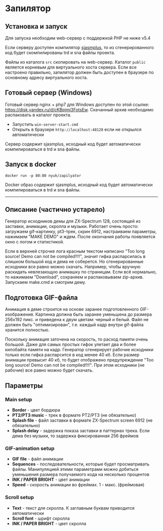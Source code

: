 ﻿# Запилятор

## Установка и запуск 

Для запуска необходим web-сервер с поддержкой PHP не ниже v5.4

Если серверу доступен компилятор [sjasmplus](https://github.com/z00m128/sjasmplus), то из сгенерированного код будет скомпилированы trd и sna файлы проекта.


Файлы из каталога `src` скопировать на web-сервер. Каталог `public` является корневым для виртуального хоста сервера. Если все настроено правильно, запилятор должен быть доступен в браузере по основному адресу виртуального хоста. 

## Готовый сервер (Windows) 

Готовый сервер nginx + php7 для Windows доступен по этой ссылке: https://disk.yandex.ru/d/cKBpjmi3FotsEw. Скачанный архив необходимо распаковать в каталог проекта.

* Запустить `win-server-start.cmd`
* Открыть в браузере `http://localhost:48128` если не открылся автоматически

Сервер содержит sjasmplus, исходный код будет автоматически компилироваться в trd и sna файлы.  

## Запуск в docker

```
docker run -p 80:80 nyuk/zapilyator
```

Docker образ содержит sjasmplus, исходный код будет автоматически компилироваться в trd и sna файлы.

---

## Описание (частично устарело)
Генератор исходников демы для ZX-Spectrum 128, состоящей из заставки, анимации, скролла и музыки. Работает очень просто: загружаем gif-картинку, pt3-трек, скрин 6912, настраиваем параметры, нажимаем "MAKE DEMO" и ждем. После окончания работы появляется окно с логом и статистикой. 

Если в верхней строчке лога красным текстом написано "Too long source! Demo can not be compiled!!!!", значит гифка распарсилась в слишком большой код и дема не соберется. 
Но сгенерированные исходники все равно можно скачать. Например, чтобы вручную раскидать невлезающую анимашку по страницам. Если всё нормально, то нажимаем "Download", сохраняем и распаковываем zip-архив. Запускаем make.cmd и смотрим дему.

## Подготовка GIF-файла

Анимация в деме строится на основе заранее подготовленного GIF-изображения. Картинка должна быть заранее уменьшена до размера 256х192 пикс. и приведена к двум цветам: черный и белый. Файл не должен быть "оптимизирован", т.е. каждый кадр внутри gif-файла хранится полностью.

Поскольку анимация заточена на скорость, то расход памяти очень большой. Даже для самых простых гифок улетает два и более килобайта памяти на кадр. Генератор сгенерирует рабочие исходники только если гифка распарсится в код менее 40 кб. Если размер анимации превысит 40 кб, то будет отображено предупреждение "Too long source! Demo can not be compiled!!!!". При этом исходники (не рабочие) все равно можно будет скачать.

## Параметры

### Main setup
* **Border** - цвет бордюра
* **PT2/PT3 music** - трек в формате PT2/PT3 (не обязательно)
* **Splash file** - файл заставки в формате ZX-Spectrum screen 6912 (не обязательно)
* **Splash delay** - задержка показа заставки в паттернах трека. Если дема без музыки, то задержка фиксированная 256 фреймов

### GIF-animation setup
* **GIF file** - файл анимации
* **Sequences** - последовательности, которые будет просматривать файлы. Манипуляцией этими параметрами можно добиться уменьшения размера получаемого кода на несколько процентов
* **INK / PAPER BRIGHT** - цвет анимации
* **Speed** - скорость анимации во фреймах. 1 - макс. (фреймовая)

### Scroll setup
* **Text** - текст для скролла. К заглавным буквам приводится автоматически
* **Scroll font** - шрифт скролла
* **INK / PAPER BRIGHT** - цвет скролла
